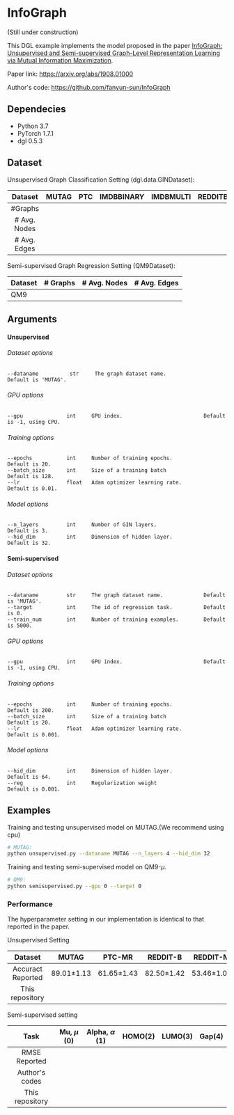 # InfoGraph
(Still under construction)

This DGL example implements the model proposed in the paper [InfoGraph: Unsupervised and Semi-supervised Graph-Level Representation Learning via Mutual Information Maximization](https://arxiv.org/abs/1908.01000).

Paper link: https://arxiv.org/abs/1908.01000

Author's code: https://github.com/fanyun-sun/InfoGraph

## Dependecies

- Python 3.7
- PyTorch 1.7.1
- dgl 0.5.3

## Dataset

Unsupervised Graph Classification Setting (dgl.data.GINDataset):

|   Dataset    | MUTAG | PTC  | **IMDBBINARY** | **IMDBMULTI** | **REDDITBINARY** | **REDDITMULTI5K** |
| :----------: | :---: | :--: | :------------: | :-----------: | :--------------: | :---------------: |
|   #Graphs    |       |      |                |               |                  |                   |
| # Avg. Nodes |       |      |                |               |                  |                   |
| # Avg. Edges |       |      |                |               |                  |                   |

Semi-supervised Graph Regression Setting (QM9Dataset):

| Dataset | # Graphs | # Avg. Nodes | #  Avg. Edges |
| ------- | -------- | ------------ | ------------- |
| QM9     |          |              |               |




## Arguments

#### 	Unsupervised

###### Dataset options

```
--dataname          str     The graph dataset name.             Default is 'MUTAG'.
```

###### GPU options

```
--gpu              int     GPU index.                          Default is -1, using CPU.
```

###### Training options

```
--epochs           int     Number of training epochs.             Default is 20.
--batch_size       int     Size of a training batch               Default is 128.
--lr               float   Adam optimizer learning rate.          Default is 0.01.
```

###### Model options

```
--n_layers         int     Number of GIN layers.                  Default is 3.
--hid_dim          int     Dimension of hidden layer.             Default is 32.
```

#### 

#### Semi-supervised


###### Dataset options

```
--dataname         str     The graph dataset name.             Default is 'MUTAG'.
--target           int     The id of regression task.          Default is 0.
--train_num        int     Number of training examples.        Default is 5000.
```

###### GPU options

```
--gpu              int     GPU index.                          Default is -1, using CPU.
```

###### Training options

```
--epochs           int     Number of training epochs.             Default is 200.
--batch_size       int     Size of a training batch               Default is 20.
--lr               float   Adam optimizer learning rate.          Default is 0.001.
```

###### Model options

```
--hid_dim          int     Dimension of hidden layer.             Default is 64.
--reg              int     Regularization weight                  Default is 0.001.
```

## Examples

Training and testing unsupervised model on MUTAG.(We recommend using cpu)
```bash
# MUTAG:
python unsupervised.py --dataname MUTAG --n_layers 4 --hid_dim 32
```
Training and testing semi-supervised model on QM9-$\mu$.
```bash
# QM9:
python semisupervised.py --gpu 0 --target 0
```

### Performance

The hyperparameter setting in our implementation is identical to that reported in the paper.

Unsupervised Setting

|      Dataset      |   MUTAG    |   PTC-MR   |  REDDIT-B  | REDDIT-M   | IMDB-B     | IMDB-M     |
| :---------------: | :--------: | :--------: | :--------: | ---------- | ---------- | ---------- |
| Accuract Reported | 89.01±1.13 | 61.65±1.43 | 82.50±1.42 | 53.46±1.03 | 73.03±0.87 | 49.69±0.53 |
|  This repository  |            |            |            |            |            |            |



Semi-supervised setting

|      Task       | Mu, $\mu$ (0) | Alpha, $\alpha$ (1) | HOMO(2) | LUMO(3) | Gap(4) |
| :-------------: | :-----------: | :-----------------: | :-----: | ------- | ------ |
|  RMSE Reported  |               |                     |         |         |        |
| Author's codes  |               |                     |         |         |        |
| This repository |               |                     |         |         |        |

